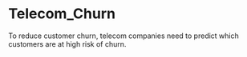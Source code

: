 # Telecom_Churn
To reduce customer churn, telecom companies need to predict which customers are at high risk of churn.
